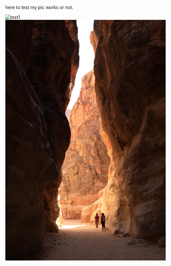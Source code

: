 here to test my pic works or not.

![test1](https://raw.githubusercontent.com/movive/hello-world/123A9984.jpg)
![test2](https://github.com/movive/hello-world/blob/master/123A9984.jpg)
